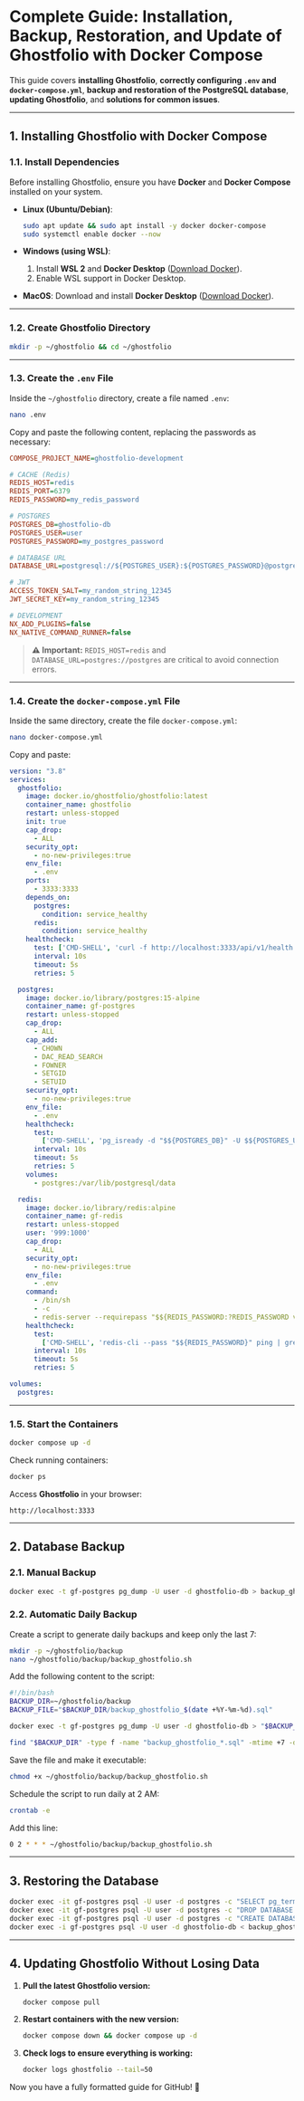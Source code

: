 # **Complete Guide: Installation, Backup, Restoration, and Update of Ghostfolio with Docker Compose**

This guide covers **installing Ghostfolio**, **correctly configuring `.env` and `docker-compose.yml`**, **backup and restoration of the PostgreSQL database**, **updating Ghostfolio**, and **solutions for common issues**.

---

## **1. Installing Ghostfolio with Docker Compose**

### **1.1. Install Dependencies**
Before installing Ghostfolio, ensure you have **Docker** and **Docker Compose** installed on your system.

- **Linux (Ubuntu/Debian)**:
  ```bash
  sudo apt update && sudo apt install -y docker docker-compose
  sudo systemctl enable docker --now
  ```

- **Windows (using WSL)**:
  1. Install **WSL 2** and **Docker Desktop** ([Download Docker](https://www.docker.com/products/docker-desktop/)).
  2. Enable WSL support in Docker Desktop.

- **MacOS**:
  Download and install **Docker Desktop** ([Download Docker](https://www.docker.com/products/docker-desktop/)).

---

### **1.2. Create Ghostfolio Directory**
```bash
mkdir -p ~/ghostfolio && cd ~/ghostfolio
```

---

### **1.3. Create the `.env` File**
Inside the `~/ghostfolio` directory, create a file named `.env`:

```bash
nano .env
```

Copy and paste the following content, replacing the passwords as necessary:

```ini
COMPOSE_PROJECT_NAME=ghostfolio-development

# CACHE (Redis)
REDIS_HOST=redis
REDIS_PORT=6379
REDIS_PASSWORD=my_redis_password

# POSTGRES
POSTGRES_DB=ghostfolio-db
POSTGRES_USER=user
POSTGRES_PASSWORD=my_postgres_password

# DATABASE URL
DATABASE_URL=postgresql://${POSTGRES_USER}:${POSTGRES_PASSWORD}@postgres:5432/${POSTGRES_DB}?connect_timeout=300&sslmode=prefer

# JWT
ACCESS_TOKEN_SALT=my_random_string_12345
JWT_SECRET_KEY=my_random_string_12345

# DEVELOPMENT
NX_ADD_PLUGINS=false
NX_NATIVE_COMMAND_RUNNER=false
```

> **⚠ Important:** `REDIS_HOST=redis` and `DATABASE_URL=postgres://postgres` are critical to avoid connection errors.

---

### **1.4. Create the `docker-compose.yml` File**
Inside the same directory, create the file `docker-compose.yml`:

```bash
nano docker-compose.yml
```

Copy and paste:

```yaml
version: "3.8"
services:
  ghostfolio:
    image: docker.io/ghostfolio/ghostfolio:latest
    container_name: ghostfolio
    restart: unless-stopped
    init: true
    cap_drop:
      - ALL
    security_opt:
      - no-new-privileges:true
    env_file:
      - .env
    ports:
      - 3333:3333
    depends_on:
      postgres:
        condition: service_healthy
      redis:
        condition: service_healthy
    healthcheck:
      test: ['CMD-SHELL', 'curl -f http://localhost:3333/api/v1/health']
      interval: 10s
      timeout: 5s
      retries: 5

  postgres:
    image: docker.io/library/postgres:15-alpine
    container_name: gf-postgres
    restart: unless-stopped
    cap_drop:
      - ALL
    cap_add:
      - CHOWN
      - DAC_READ_SEARCH
      - FOWNER
      - SETGID
      - SETUID
    security_opt:
      - no-new-privileges:true
    env_file:
      - .env
    healthcheck:
      test:
        ['CMD-SHELL', 'pg_isready -d "$${POSTGRES_DB}" -U $${POSTGRES_USER}']
      interval: 10s
      timeout: 5s
      retries: 5
    volumes:
      - postgres:/var/lib/postgresql/data

  redis:
    image: docker.io/library/redis:alpine
    container_name: gf-redis
    restart: unless-stopped
    user: '999:1000'
    cap_drop:
      - ALL
    security_opt:
      - no-new-privileges:true
    env_file:
      - .env
    command:
      - /bin/sh
      - -c
      - redis-server --requirepass "$${REDIS_PASSWORD:?REDIS_PASSWORD variable is not set}"
    healthcheck:
      test:
        ['CMD-SHELL', 'redis-cli --pass "$${REDIS_PASSWORD}" ping | grep PONG']
      interval: 10s
      timeout: 5s
      retries: 5

volumes:
  postgres:
```

---

### **1.5. Start the Containers**
```bash
docker compose up -d
```

Check running containers:
```bash
docker ps
```
Access **Ghostfolio** in your browser:
```
http://localhost:3333
```

---

## **2. Database Backup**

### **2.1. Manual Backup**
```bash
docker exec -t gf-postgres pg_dump -U user -d ghostfolio-db > backup_ghostfolio.sql
```

### **2.2. Automatic Daily Backup**
Create a script to generate daily backups and keep only the last 7:

```bash
mkdir -p ~/ghostfolio/backup
nano ~/ghostfolio/backup/backup_ghostfolio.sh
```

Add the following content to the script:

```bash
#!/bin/bash
BACKUP_DIR=~/ghostfolio/backup
BACKUP_FILE="$BACKUP_DIR/backup_ghostfolio_$(date +%Y-%m-%d).sql"

docker exec -t gf-postgres pg_dump -U user -d ghostfolio-db > "$BACKUP_FILE"

find "$BACKUP_DIR" -type f -name "backup_ghostfolio_*.sql" -mtime +7 -delete
```

Save the file and make it executable:
```bash
chmod +x ~/ghostfolio/backup/backup_ghostfolio.sh
```

Schedule the script to run daily at 2 AM:
```bash
crontab -e
```
Add this line:
```bash
0 2 * * * ~/ghostfolio/backup/backup_ghostfolio.sh
```

---

## **3. Restoring the Database**
```bash
docker exec -it gf-postgres psql -U user -d postgres -c "SELECT pg_terminate_backend(pg_stat_activity.pid) FROM pg_stat_activity WHERE datname = 'ghostfolio-db' AND pid <> pg_backend_pid();" && \
docker exec -it gf-postgres psql -U user -d postgres -c "DROP DATABASE \"ghostfolio-db\";" && \
docker exec -it gf-postgres psql -U user -d postgres -c "CREATE DATABASE \"ghostfolio-db\" WITH OWNER \"user\" ENCODING 'UTF8';" && \
docker exec -i gf-postgres psql -U user -d ghostfolio-db < backup_ghostfolio.sql
```

---

## **4. Updating Ghostfolio Without Losing Data**

1. **Pull the latest Ghostfolio version:**
   ```bash
   docker compose pull
   ```
2. **Restart containers with the new version:**
   ```bash
   docker compose down && docker compose up -d
   ```
3. **Check logs to ensure everything is working:**
   ```bash
   docker logs ghostfolio --tail=50
   ```

Now you have a fully formatted guide for GitHub! 🚀

